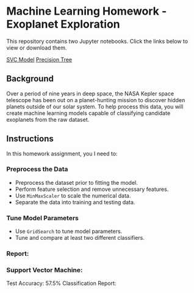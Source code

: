 # Machine Learning Homework - Exoplanet Exploration

This repository contains two Jupyter notebooks. Click the links below to view or download them.

[SVC Model](model_1.ipynb)
[Precision Tree](precision_tree.ipynb)
## Background
Over a period of nine years in deep space, the NASA Kepler space telescope has been out on a planet-hunting mission to discover hidden planets outside of our solar system.
To help process this data, you will create machine learning models capable of classifying candidate exoplanets from the raw dataset.
## Instructions
In this homework assignment, you I need to:

### Preprocess the Data

* Preprocess the dataset prior to fitting the model.
* Perform feature selection and remove unnecessary features.
* Use `MinMaxScaler` to scale the numerical data.
* Separate the data into training and testing data.

### Tune Model Parameters

* Use `GridSearch` to tune model parameters.
* Tune and compare at least two different classifiers.

### Report:

### Support Vector Machine:
Test Accuracy: 57.5% 
Classification Report:





